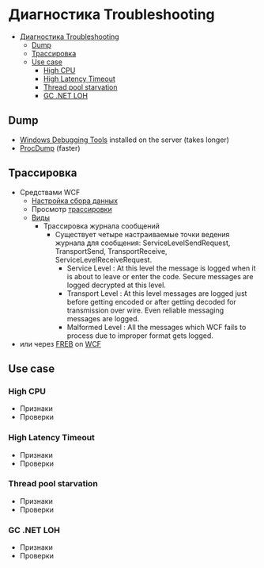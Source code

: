 # Диагностика Troubleshooting

- [Диагностика Troubleshooting](#диагностика-troubleshooting)
  - [Dump](#dump)
  - [Трассировка](#трассировка)
  - [Use case](#use-case)
    - [High CPU](#high-cpu)
    - [High Latency Timeout](#high-latency-timeout)
    - [Thread pool starvation](#thread-pool-starvation)
    - [GС .NET LOH](#gс-net-loh)

## Dump

- [Windows Debugging Tools](todo) installed on the server (takes longer)
- [ProcDump](todo) (faster)

## Трассировка

- Средствами WCF
  - [Настройка сбора данных](https://learn.microsoft.com/ru-ru/dotnet/framework/wcf/diagnostics/tracing/configuring-tracing)
  - Просмотр [трассировки](https://learn.microsoft.com/ru-ru/dotnet/framework/wcf/service-trace-viewer-tool-svctraceviewer-exe)
  - [Виды](https://learn.microsoft.com/ru-ru/dotnet/framework/wcf/diagnostics/tracing/significant-traces)
    - Трассировка журнала сообщений
      - Существует четыре настраиваемые точки ведения журнала для сообщения: ServiceLevelSendRequest, TransportSend, TransportReceive, ServiceLevelReceiveRequest.
        - Service Level : At this level the message is logged when it is about to leave or enter the code. Secure messages are logged decrypted at this level.
        - Transport Level : At this level messages are logged just before getting encoded or after getting decoded for transmission over wire. Even reliable messaging messages are logged.
        - Malformed Level : All the messages which WCF fails to process due to improper format gets logged.
- или через [FREB](https://www.thebestcsharpprogrammerintheworld.com/2016/06/07/lab-4-install-and-configure-failed-request-tracing/) on [WCF](https://www.thebestcsharpprogrammerintheworld.com/2017/01/16/can-you-trace-wcf-using-failed-request-tracing/)

## Use case

### High CPU

- Признаки
- Проверки
  
### High Latency Timeout

- Признаки
- Проверки

### Thread pool starvation

- Признаки
- Проверки
  
### GС .NET LOH

- Признаки
- Проверки
